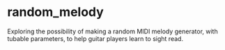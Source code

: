 # random_melody
Exploring the possibility of making a random MIDI melody generator, with tubable parameters, to help guitar players learn to sight read.
